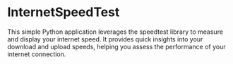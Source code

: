 # InternetSpeedTest
This simple Python application leverages the speedtest library to measure and display your internet speed. It provides quick insights into your download and upload speeds, helping you assess the performance of your internet connection.
